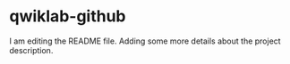 # qwiklab-github

I am editing the README file. Adding some more details about the project description.
